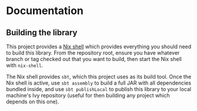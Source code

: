 # Documentation

## Building the library
This project provides a [Nix shell](../shell.nix) which provides everything you should need to build this library. 
From the repository root, ensure you have whatever branch or tag checked out that you want to build, then start the Nix shell with `nix-shell`. 

The Nix shell provides `sbt`, which this project uses as its build tool. 
Once the Nix shell is active, use `sbt assembly` to build a full JAR with all dependencies bundled inside, and use `sbt publishLocal` to publish this library to your local machine's Ivy repository (useful for then building any project which depends on this one).